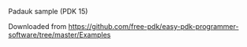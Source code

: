 Padauk sample (PDK 15)

Downloaded from https://github.com/free-pdk/easy-pdk-programmer-software/tree/master/Examples
